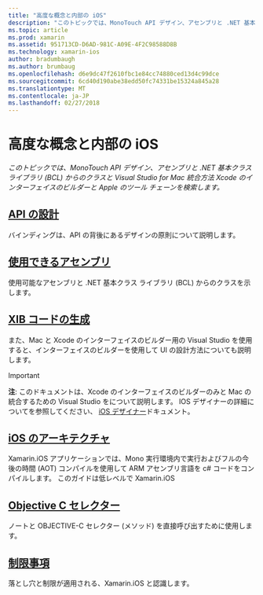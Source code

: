 ```yaml
---
title: "高度な概念と内部の iOS"
description: "このトピックでは、MonoTouch API デザイン、アセンブリと .NET 基本クラス ライブラリ (BCL) からのクラスと Visual Studio for Mac 統合方法 Xcode のインターフェイスのビルダーと Apple のツール チェーンを検索します。"
ms.topic: article
ms.prod: xamarin
ms.assetid: 951713CD-D6AD-981C-A09E-4F2C98588D8B
ms.technology: xamarin-ios
author: bradumbaugh
ms.author: brumbaug
ms.openlocfilehash: d6e9dc47f2610fbc1e84cc74880ced13d4c99dce
ms.sourcegitcommit: 6cd40d190abe38edd50fc74331be15324a845a28
ms.translationtype: MT
ms.contentlocale: ja-JP
ms.lasthandoff: 02/27/2018
---
```

# <a name="ios-advanced-concepts-and-internals"></a>高度な概念と内部の iOS

_このトピックでは、MonoTouch API デザイン、アセンブリと .NET 基本クラス ライブラリ (BCL) からのクラスと Visual Studio for Mac 統合方法 Xcode のインターフェイスのビルダーと Apple のツール チェーンを検索します。_




##  <a name="api-designiosinternalsapi-designindexmd"></a>[API の設計](~/ios/internals/api-design/index.md)

バインディングは、API の背後にあるデザインの原則について説明します。




##  <a name="available-assembliescross-platforminternalsavailable-assembliesmd"></a>[使用できるアセンブリ](~/cross-platform/internals/available-assemblies.md)

使用可能なアセンブリと .NET 基本クラス ライブラリ (BCL) からのクラスを示します。




##  <a name="xib-code-generationiosinternalsxib-code-generationmd"></a>[XIB コードの生成](~/ios/internals/xib-code-generation.md)

また、Mac と Xcode のインターフェイスのビルダー用の Visual Studio を使用すると、インターフェイスのビルダーを使用して UI の設計方法についても説明します。

> [!IMPORTANT]
> **注**: このドキュメントは、Xcode のインターフェイスのビルダーのみと Mac の統合するための Visual Studio をについて説明します。 IOS デザイナーの詳細についてを参照してください、 [iOS デザイナー](~/ios/user-interface/designer/index.md)ドキュメント。



##  <a name="ios-architectureiosinternalsarchitecturemd"></a>[iOS のアーキテクチャ](~/ios/internals/architecture.md)

Xamarin.iOS アプリケーションでは、Mono 実行環境内で実行およびフルの今後の時間 (AOT) コンパイルを使用して ARM アセンブリ言語を c# コードをコンパイルします。 このガイドは低レベルで Xamarin.iOS

##  <a name="objective-c-selectorsiosinternalsobjective-c-selectorsmd"></a>[Objective C セレクター](~/ios/internals/objective-c-selectors.md)

ノートと OBJECTIVE-C セレクター (メソッド) を直接呼び出すために使用します。


##  <a name="limitationslimitationsmd"></a>[制限事項](limitations.md)

落とし穴と制限が適用される、Xamarin.iOS と認識します。